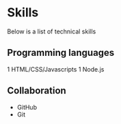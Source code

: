 # Skills

Below is a list of technical skills

## Programming languages

1 HTML/CSS/Javascripts
1 Node.js

## Collaboration

- GitHub
- Git
